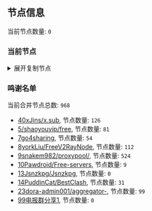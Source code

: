 
## 节点信息
当前节点数量: `0`
### 当前节点
<details>
  <summary>展开复制节点</summary>

    

</details>

### 鸣谢名单
当前合并节点总数: `968`
- [40xJins/x.sub](https://github.com/0xJins/x.sub), 节点数量: `126`
- [5/shaoyouvip/free](https://github.com/shaoyouvip/free), 节点数量: `81`
- [7go4sharing](https://github.com/go4sharing), 节点数量: `54`
- [8yorkLiu/FreeV2RayNode](https://github.com/yorkLiu/FreeV2RayNode), 节点数量: `112`
- [9snakem982/proxypool/](https://github.com/snakem982/proxypool/), 节点数量: `524`
- [10Pawdroid/Free-servers](https://github.com/Pawdroid/Free-servers), 节点数量: `9`
- [13Jsnzkpg/Jsnzkpg](https://github.com/Jsnzkpg/Jsnzkpg), 节点数量: `0`
- [14PuddinCat/BestClash](https://github.com/PuddinCat/BestClash), 节点数量: `31`
- [23dora-admin001/aggregator-](https://github.com/dora-admin001/aggregator-), 节点数量: `99`
- [99电报群分享1](https://github.com/cdddbc/getAirport), 节点数量: `0`


